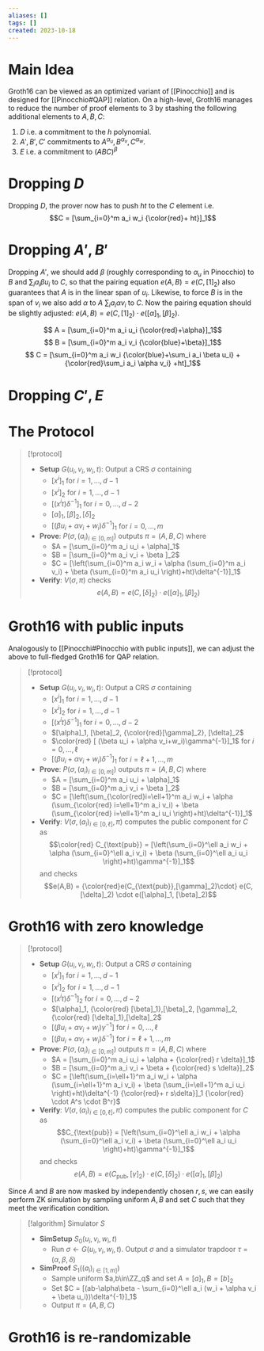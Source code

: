 ```yaml
---
aliases: []
tags: []
created: 2023-10-18
---
```

$\newcommand{\FF}{\mathbb{F}}$
$\newcommand{\ZZ}{\mathbb{Z}}$
$\newcommand{\idx}{\mathsf{i}}$
$\newcommand{\stm}{\mathsf{x}}$
$\newcommand{\wit}{\mathsf{w}}$

# Main Idea 
Groth16 can be viewed as an optimized variant of [[Pinocchio]] and is designed for [[Pinocchio#QAP]] relation. On a high-level, Groth16 manages to reduce the number of proof elements to 3 by stashing the following additional elements to $A,B,C$: 
  1. $D$ i.e. a commitment to the $h$ polynomial.  
  2. $A',B',C'$ commitments to $A^{\alpha_u}, B^{\alpha_v}, C^{\alpha_w}$.
  3. $E$ i.e. a commitment to $(ABC)^\beta$

# Dropping $D$ 
Dropping $D$, the prover now has to push $ht$ to the $C$ element i.e. $$C = [\sum_{i=0}^m a_i w_i {\color{red}+ ht}]_1$$

# Dropping $A',B'$
Dropping $A'$, we should add $\beta$ (roughly corresponding to $\alpha_u$ in Pinocchio) to $B$ and $\sum_i a_i \beta u_i$ to $C$, so that the pairing equation $e(A,B)=e(C,[1]_2)$ also guarantees that $A$ is in the linear span of $u_i$. 
Likewise, to force $B$ is in the span of $v_i$ we also add $\alpha$ to $A$ $\sum_i a_i \alpha v_i$ to $C$.
Now the pairing equation should be slightly adjusted: $e(A,B)=e(C,[1]_2) \cdot e([\alpha]_1,[\beta]_2)$.

$$ A = [\sum_{i=0}^m a_i u_i {\color{red}+\alpha}]_1$$
$$ B = [\sum_{i=0}^m a_i v_i {\color{blue}+\beta}]_1$$
$$ C = [\sum_{i=0}^m a_i w_i {\color{blue}+\sum_i a_i \beta u_i} +{\color{red}\sum_i a_i \alpha v_i} +ht]_1$$

# Dropping $C',E$ 

# The Protocol
> [!protocol] 
> - **Setup** $G(u_i,v_i,w_i,t)$: Output a CRS $\sigma$ containing
>   - $[x^i]_1$ for $i=1,\ldots,d-1$
>   - $[x^i]_2$ for $i=1,\ldots,d-1$
>   - $[(x^i t)\delta^{-1}]_1$ for $i=0,\ldots,d-2$
>   - $[\alpha]_1, [\beta]_2, [\delta]_2$
>   - $[ (\beta u_i + \alpha v_i+w_i)\delta^{-1}]_1$ for $i=0,\ldots,m$
> - **Prove**: $P(\sigma,(a_i)_{i\in [0,m]})$ outputs $\pi = (A,B,C)$ where
>   - $A = [\sum_{i=0}^m a_i u_i + \alpha]_1$
>   - $B = [\sum_{i=0}^m a_i v_i + \beta ]_2$
>   - $C = [\left(\sum_{i=0}^m a_i w_i + \alpha (\sum_{i=0}^m a_i v_i) + \beta (\sum_{i=0}^m a_i u_i \right)+ht)\delta^{-1}]_1$
> - **Verify**: $V(\sigma,\pi)$ checks
>   $$e(A,B) = e(C,[\delta]_2) \cdot e([\alpha]_1, [\beta]_2)$$ 

# Groth16 with public inputs
Analogously to [[Pinocchi#Pinocchio with public inputs]], we can adjust the above to full-fledged Groth16 for QAP relation. 
> [!protocol] 
> - **Setup** $G(u_i,v_i,w_i,t)$: Output a CRS $\sigma$ containing
>   - $[x^i]_1$ for $i=1,\ldots,d-1$
>   - $[x^i]_2$ for $i=1,\ldots,d-1$
>   - $[(x^i t)\delta^{-1}]_1$ for $i=0,\ldots,d-2$
>   - $[\alpha]_1, [\beta]_2, {\color{red}[\gamma]_2}, [\delta]_2$
>   - $\color{red} [ (\beta u_i + \alpha v_i+w_i)\gamma^{-1}]_1$ for $i=0,\ldots,\ell$
>   - $[ (\beta u_i + \alpha v_i+w_i)\delta^{-1}]_1$ for $i=\ell+1,\ldots,m$
> - **Prove**: $P(\sigma,(a_i)_{i\in [0,m]})$ outputs $\pi = (A,B,C)$ where
>   - $A = [\sum_{i=0}^m a_i u_i + \alpha]_1$
>   - $B = [\sum_{i=0}^m a_i v_i + \beta ]_2$
>   - $C = [\left(\sum_{\color{red}i=\ell+1}^m a_i w_i + \alpha (\sum_{\color{red} i=\ell+1}^m a_i v_i) + \beta (\sum_{\color{red} i=\ell+1}^m a_i u_i \right)+ht)\delta^{-1}]_1$
> - **Verify**: $V(\sigma,(a_i)_{i\in[0,\ell]},\pi)$ computes the public component for $C$ as
>   $$\color{red} C_{\text{pub}} = [\left(\sum_{i=0}^\ell a_i w_i + \alpha (\sum_{i=0}^\ell a_i v_i) + \beta (\sum_{i=0}^\ell a_i u_i \right)+ht)\gamma^{-1}]_1$$ 
> and checks
>   $$e(A,B) = {\color{red}e(C_{\text{pub}},[\gamma]_2)\cdot} e(C,[\delta]_2) \cdot  e([\alpha]_1, [\beta]_2)$$

# Groth16 with zero knowledge
> [!protocol] 
> - **Setup** $G(u_i,v_i,w_i,t)$: Output a CRS $\sigma$ containing
>   - $[x^i]_1$ for $i=1,\ldots,d-1$
>   - $[x^i]_2$ for $i=1,\ldots,d-1$
>   - $[(x^i t)\delta^{-1}]_2$ for $i=0,\ldots,d-2$
>   - $[\alpha]_1, {\color{red} [\beta]_1},[\beta]_2, [\gamma]_2, {\color{red} [\delta]_1},[\delta]_2$
>   - $[ (\beta u_i + \alpha v_i+w_i)\gamma^{-1}]$ for $i=0,\ldots,\ell$
>   - $[ (\beta u_i + \alpha v_i+w_i)\delta^{-1}]$ for $i=\ell+1,\ldots,m$
> - **Prove**: $P(\sigma,(a_i)_{i\in [0,m]})$ outputs $\pi = (A,B,C)$ where
>   - $A = [\sum_{i=0}^m a_i u_i + \alpha + {\color{red} r \delta}]_1$
>   - $B = [\sum_{i=0}^m a_i v_i + \beta  + {\color{red} s \delta}]_2$
>   - $C = [\left(\sum_{i=\ell+1}^m a_i w_i + \alpha (\sum_{i=\ell+1}^m a_i v_i) + \beta (\sum_{i=\ell+1}^m a_i u_i \right)+ht)\delta^{-1} {\color{red}+ r s\delta}]_1 {\color{red} \cdot A^s \cdot 
 B^r}$
> - **Verify**: $V(\sigma,(a_i)_{i\in[0,\ell]},\pi)$ computes the public component for $C$ as
>   $$C_{\text{pub}} = [\left(\sum_{i=0}^\ell a_i w_i + \alpha (\sum_{i=0}^\ell a_i v_i) + \beta (\sum_{i=0}^\ell a_i u_i \right)+ht)\gamma^{-1}]_1$$ 
> and checks
>   $$e(A,B) = e(C_{\text{pub}},[\gamma]_2)\cdot e(C,[\delta]_2) \cdot  e([\alpha]_1, [\beta]_2)$$

Since $A$ and $B$ are now masked by independently chosen $r,s$, we can easily perform ZK simulation by sampling uniform $A,B$ and set $C$ such that they meet the verification condition.

> [!algorithm] Simulator $S$
> - **SimSetup** $S_0(u_i,v_i,w_i,t)$
>   - Run $\sigma\gets G(u_i,v_i,w_i,t)$. Output $\sigma$ and a simulator trapdoor $\tau=(\alpha,\beta,\delta)$
> - **SimProof** $S_1((a_i)_{i\in[1,m]})$
>   - Sample uniform $a,b\in\ZZ_q$ and set $A=[a]_1,B=[b]_2$
>   - Set $C = [(ab-\alpha\beta - \sum_{i=0}^\ell a_i (w_i + \alpha v_i + \beta u_i))\delta^{-1}]_1$
>   - Output $\pi=(A,B,C)$


# Groth16 is re-randomizable